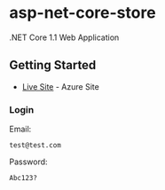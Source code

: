 # asp-net-core-store

.NET Core 1.1 Web Application

## Getting Started

* [Live Site](http://casestudyjo.azurewebsites.net/) - Azure Site


### Login

Email:
```
test@test.com
```
Password:
```
Abc123?
```
